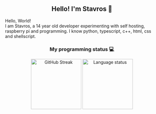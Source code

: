 <div align="center">
    <h2>Hello! I'm Stavros 👋</h2>
</div>

Hello, World! <br/>
I am Stavros, a 14 year old developer experimenting with self hosting, raspberry pi and programming. I know python, typescript, c++, html, css and shellscript.

<div align="center">
    <h3>My programming status 💻</h3>
    <img src="https://github-readme-stats.vercel.app/api?username=steveiliop56&show_icons=true&theme=transparent" alt="GitHub Streak" height="165">
    <img src="https://github-readme-stats.vercel.app/api/top-langs/?username=steveiliop56&layout=compact&theme=transparent" alt="Language status" height="165">
</div>

